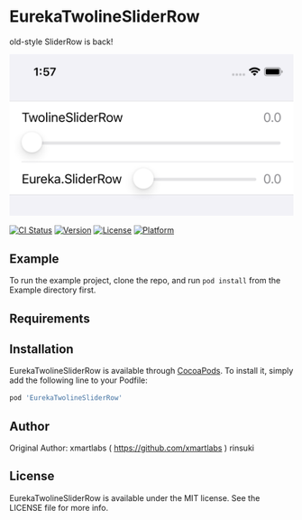 # EurekaTwolineSliderRow

old-style SliderRow is back!

![](screenshot.png)

[![CI Status](https://img.shields.io/travis/rinsuki/EurekaTwolineSliderRow.svg?style=flat)](https://travis-ci.org/rinsuki/EurekaTwolineSliderRow)
[![Version](https://img.shields.io/cocoapods/v/EurekaTwolineSliderRow.svg?style=flat)](https://cocoapods.org/pods/EurekaTwolineSliderRow)
[![License](https://img.shields.io/cocoapods/l/EurekaTwolineSliderRow.svg?style=flat)](https://cocoapods.org/pods/EurekaTwolineSliderRow)
[![Platform](https://img.shields.io/cocoapods/p/EurekaTwolineSliderRow.svg?style=flat)](https://cocoapods.org/pods/EurekaTwolineSliderRow)

## Example

To run the example project, clone the repo, and run `pod install` from the Example directory first.

## Requirements

## Installation

EurekaTwolineSliderRow is available through [CocoaPods](https://cocoapods.org). To install
it, simply add the following line to your Podfile:

```ruby
pod 'EurekaTwolineSliderRow'
```

## Author

Original Author: xmartlabs ( https://github.com/xmartlabs )
rinsuki

## License

EurekaTwolineSliderRow is available under the MIT license. See the LICENSE file for more info.
